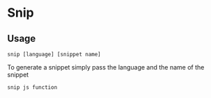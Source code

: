 Snip
====

Usage
-----
    snip [language] [snippet name]

To generate a snippet simply pass the language and the name of the snippet

    snip js function
